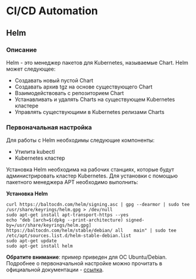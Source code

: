 <!--|2|-->
# CI/CD Automation
## Helm
### Описание
Helm - это менеджер пакетов для Kubernetes, называемые Chart. Helm может следующее:
* Создавать новый пустой Chart
*	Создавать архив tgz на основе существующего Chart
*	Взаимодействовать с репозиторием Chart
*	Устанавливать и удалять Charts на существующем Kubernetes кластере
*	Управлять существующими в Kubernetes релизами Charts
### Первоначальная настройка
Для работы с Helm необходимы следующие компоненты:
*	Утилита kubectl
*	Kubernetes кластер

Установка Helm необходима на рабочих станциях, которые будут администрировать кластер Kubernetes. Для установки с помощью пакетного менеджера APT необходимо выполнить:

**Установка Helm** 

    curl https://baltocdn.com/helm/signing.asc | gpg --dearmor | sudo tee /usr/share/keyrings/helm.gpg > /dev/null
    sudo apt-get install apt-transport-https --yes
    echo "deb [arch=$(dpkg --print-architecture) signed-by=/usr/share/keyrings/helm.gpg] https://baltocdn.com/helm/stable/debian/ all    main" | sudo tee /etc/apt/sources.list.d/helm-stable-debian.list
    sudo apt-get update
    sudo apt-get install helm

**Обратите внимание**: пример приведен для ОС Ubuntu/Debian. Подробнее о первоначальной настройке можно прочитать в официальной документации - [ссылка](https://helm.sh/ru/docs/intro/quickstart/).


